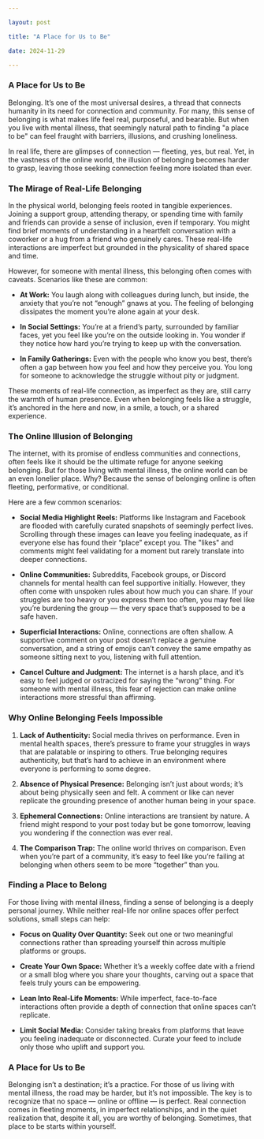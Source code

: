 ```yaml
---

layout: post

title: "A Place for Us to Be"

date: 2024-11-29

---
```


### **A Place for Us to Be**

Belonging. It’s one of the most universal desires, a thread that connects humanity in its need for connection and community. For many, this sense of belonging is what makes life feel real, purposeful, and bearable. But when you live with mental illness, that seemingly natural path to finding "a place to be" can feel fraught with barriers, illusions, and crushing loneliness.

In real life, there are glimpses of connection — fleeting, yes, but real. Yet, in the vastness of the online world, the illusion of belonging becomes harder to grasp, leaving those seeking connection feeling more isolated than ever.

### **The Mirage of Real-Life Belonging**

In the physical world, belonging feels rooted in tangible experiences. Joining a support group, attending therapy, or spending time with family and friends can provide a sense of inclusion, even if temporary. You might find brief moments of understanding in a heartfelt conversation with a coworker or a hug from a friend who genuinely cares. These real-life interactions are imperfect but grounded in the physicality of shared space and time.

However, for someone with mental illness, this belonging often comes with caveats. Scenarios like these are common:

- **At Work:** You laugh along with colleagues during lunch, but inside, the anxiety that you’re not “enough” gnaws at you. The feeling of belonging dissipates the moment you’re alone again at your desk.

- **In Social Settings:** You’re at a friend’s party, surrounded by familiar faces, yet you feel like you’re on the outside looking in. You wonder if they notice how hard you’re trying to keep up with the conversation.

- **In Family Gatherings:** Even with the people who know you best, there’s often a gap between how you feel and how they perceive you. You long for someone to acknowledge the struggle without pity or judgment.

These moments of real-life connection, as imperfect as they are, still carry the warmth of human presence. Even when belonging feels like a struggle, it’s anchored in the here and now, in a smile, a touch, or a shared experience.

### **The Online Illusion of Belonging**

The internet, with its promise of endless communities and connections, often feels like it should be the ultimate refuge for anyone seeking belonging. But for those living with mental illness, the online world can be an even lonelier place. Why? Because the sense of belonging online is often fleeting, performative, or conditional.

Here are a few common scenarios:

- **Social Media Highlight Reels:** Platforms like Instagram and Facebook are flooded with carefully curated snapshots of seemingly perfect lives. Scrolling through these images can leave you feeling inadequate, as if everyone else has found their “place” except you. The "likes" and comments might feel validating for a moment but rarely translate into deeper connections.

- **Online Communities:** Subreddits, Facebook groups, or Discord channels for mental health can feel supportive initially. However, they often come with unspoken rules about how much you can share. If your struggles are too heavy or you express them too often, you may feel like you’re burdening the group — the very space that’s supposed to be a safe haven.

- **Superficial Interactions:** Online, connections are often shallow. A supportive comment on your post doesn’t replace a genuine conversation, and a string of emojis can’t convey the same empathy as someone sitting next to you, listening with full attention.

- **Cancel Culture and Judgment:** The internet is a harsh place, and it’s easy to feel judged or ostracized for saying the “wrong” thing. For someone with mental illness, this fear of rejection can make online interactions more stressful than affirming.
  
  

### **Why Online Belonging Feels Impossible**

1. **Lack of Authenticity:** Social media thrives on performance. Even in mental health spaces, there’s pressure to frame your struggles in ways that are palatable or inspiring to others. True belonging requires authenticity, but that’s hard to achieve in an environment where everyone is performing to some degree.

2. **Absence of Physical Presence:** Belonging isn’t just about words; it’s about being physically seen and felt. A comment or like can never replicate the grounding presence of another human being in your space.

3. **Ephemeral Connections:** Online interactions are transient by nature. A friend might respond to your post today but be gone tomorrow, leaving you wondering if the connection was ever real.

4. **The Comparison Trap:** The online world thrives on comparison. Even when you’re part of a community, it’s easy to feel like you’re failing at belonging when others seem to be more “together” than you.
   
   

### **Finding a Place to Belong**

For those living with mental illness, finding a sense of belonging is a deeply personal journey. While neither real-life nor online spaces offer perfect solutions, small steps can help:

- **Focus on Quality Over Quantity:** Seek out one or two meaningful connections rather than spreading yourself thin across multiple platforms or groups.

- **Create Your Own Space:** Whether it’s a weekly coffee date with a friend or a small blog where you share your thoughts, carving out a space that feels truly yours can be empowering.

- **Lean Into Real-Life Moments:** While imperfect, face-to-face interactions often provide a depth of connection that online spaces can’t replicate.

- **Limit Social Media:** Consider taking breaks from platforms that leave you feeling inadequate or disconnected. Curate your feed to include only those who uplift and support you.
  
  

### **A Place for Us to Be**

Belonging isn’t a destination; it’s a practice. For those of us living with mental illness, the road may be harder, but it’s not impossible. The key is to recognize that no space — online or offline — is perfect. Real connection comes in fleeting moments, in imperfect relationships, and in the quiet realization that, despite it all, you are worthy of belonging. Sometimes, that place to be starts within yourself.
